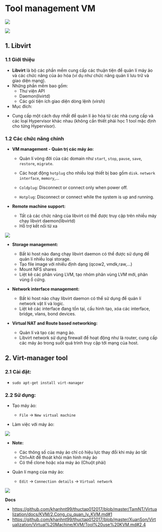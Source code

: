 # Tool management VM

![](https://upload.wikimedia.org/wikipedia/commons/thumb/d/d0/Libvirt_support.svg/1280px-Libvirt_support.svg.png)

![](https://i.ibb.co/MnzCpbs/Screenshot-from-2020-10-17-11-12-42.png)

## 1. Libvirt 
### 1.1 Giới thiệu
- **Libvirt** là bộ các phần mềm cung cấp các thuận tiện để quản lí máy ảo và các chức năng của ảo hóa (ví dụ như chức năng quản lí lưu trữ và giao diện mạng).
- Những phần mềm bao gồm: 
  + Thư viện API
  + Daemon(livirtd) 
  + Các gói tiện ích giao diện dòng lệnh (virsh)
- Mục đích:
 + Cung cấp một cách duy nhất để quản lí ảo hóa từ các nhà cung cấp và các loại Hypervisor khác nhau (không cần thiết phải học 1 tool mặc định cho từng Hypervisor).

### 1.2 Các chức năng chính
- **VM management - Quản trị các máy ảo:** 
   + Quản lí vòng đời của các domain như `start`, `stop`, `pause`, `save`, `restore`, `migrate`.
   + Các hoạt động `hotplug` cho nhiều loại thiết bị bao gồm `disk`. `network interface`, `memory`,...

   + `Coldplug`: Disconnect or connect only when power off.
   + `Hotplug`: Disconnect or connect while the system is up and running.

- **Remote machine support:** 
  + Tất cả các chức năng của libvirt có thể được truy cập trên nhiều máy chạy libvirt daemon(libvirtd)
  + Hỗ trợ kết nối từ xa

![](https://i.ibb.co/4jfLYGs/Screenshot-from-2020-10-17-11-16-30.png)

- **Storage management:** 
  + Bất kì host nào đang chạy libvirt daemon có thể được sử dụng để quản lí nhiều loại storage.
  + Tạo file image với nhiều định dạng (qcow2, vmdk,raw,...)
  + Mount NFS shares
  + Liệt kê các phân vùng LVM, tạo nhóm phân vùng LVM mới, phân vùng ổ cứng.
  
- **Network interface management:**
  + Bất kì host nào chạy libvirt daemon có thể sử 
dụng để quản lí network vật lí và logic.
  + Liệt kê các interface đang tồn tại, cấu hình tạo, xóa các interface, bridge, vlans, bond devices.

- **Virtual NAT and Route based networking:**
  + Quản lí và tạo các mạng ảo.
  + Libvirt network sử dụng firewall để hoạt động như là router, cung cấp các máy ảo trong suốt quá trình truy cập tới mạng của host.


## 2. Virt-manager tool
### 2.1 Cài đặt:
- `sudo apt-get install virt-manager`

### 2.2 Sử dụng:

- Tạo máy ảo:
  + `File` -> `New virtual machine`

- Làm việc với máy ảo:
  
![](https://i.ibb.co/XtJMpzT/Screenshot-from-2020-10-20-09-51-21.png)

- **Note:**
   + Các thông số của máy ảo chỉ có hiệu lực thay đổi khi máy ảo tắt
   + Ctrl+Alt để thoát khỏi màn hình máy ảo
   + Có thể  clone hoặc xóa máy ảo (Chuột phải)

- Quản lí mạng của máy ảo:
   + `Edit` -> `Connection details` -> `Virtual network`

![](https://i.ibb.co/KzSNHr5/Screenshot-from-2020-10-20-09-55-02.png)
  
__Docs__
  
- https://github.com/khanhnt99/thuctap012017/blob/master/TamNT/Virtualization/docs/KVM/2.Cong_cu_quan_ly_KVM.md#1
- https://github.com/khanhnt99/thuctap012017/blob/master/XuanSon/Virtualization/Virtual%20Machine/KVM/Tool%20use%20KVM.md#2.4

